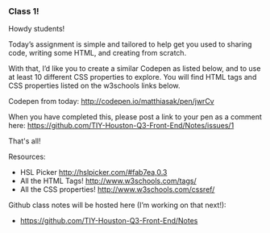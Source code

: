 ### Class 1!

Howdy students!

Today’s assignment is simple and tailored to help get you used to sharing code, writing some HTML, and creating from scratch.

With that, I’d like you to create a similar Codepen as listed below, and to use at least 10 different CSS properties to explore. You will find HTML tags and CSS properties listed on the w3schools links below.

Codepen from today: http://codepen.io/matthiasak/pen/jwrCv

When you have completed this, please post a link to your pen as a comment here: https://github.com/TIY-Houston-Q3-Front-End/Notes/issues/1

That's all!

Resources:
- HSL Picker http://hslpicker.com/#fab7ea,0.3
- All the HTML Tags! http://www.w3schools.com/tags/
- All the CSS properties! http://www.w3schools.com/cssref/

Github class notes will be hosted here (I’m working on that next!):
- https://github.com/TIY-Houston-Q3-Front-End/Notes
